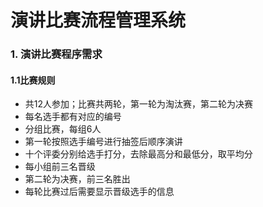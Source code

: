 # 演讲比赛流程管理系统

### 1. 演讲比赛程序需求

#### 1.1比赛规则

- 共12人参加；比赛共两轮，第一轮为淘汰赛，第二轮为决赛
- 每名选手都有对应的编号
- 分组比赛，每组6人
- 第一轮按照选手编号进行抽签后顺序演讲
- 十个评委分别给选手打分，去除最高分和最低分，取平均分
- 每小组前三名晋级
- 第二轮为决赛，前三名胜出
- 每轮比赛过后需要显示晋级选手的信息